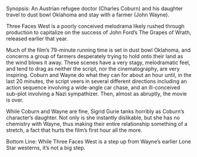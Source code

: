Synopsis: An Austrian refugee doctor (Charles Coburn) and his daughter travel to dust bowl Oklahoma and stay with a farmer (John Wayne).

Three Faces West is a poorly conceived melodrama likely rushed through production to capitalize on the success of John Ford’s The Grapes of Wrath, released earlier that year.

Much of the film’s 79-minute running time is set in dust bowl Oklahoma, and concerns a group of farmers desperately trying to hold onto their land as the wind blows it away.  These scenes have a very stagy, melodramatic feel, and tend to drag as neither the script, nor the cinematography, are very inspiring.  Coburn and Wayne do what they can for about an hour until, in the last 20 minutes, the script veers in several different directions including an action sequence involving a wide-angle car chase, and an ill-conceived sub-plot involving a Nazi sympathizer.  Then, almost as abruptly, the movie is over.

While Coburn and Wayne are fine, Sigrid Gurie tanks horribly as Coburn’s character’s daughter.  Not only is she instantly dislikable, but she has no chemistry with Wayne, thus making their entire relationship something of a stretch, a fact that hurts the film’s first hour all the more.

Bottom Line: While Three Faces West is a step up from Wayne’s earlier Lone Star westerns, it’s not a big step.